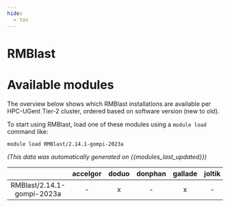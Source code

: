 ```yaml
---
hide:
  - toc
---
```


RMBlast
=======

# Available modules


The overview below shows which RMBlast installations are available per HPC-UGent Tier-2 cluster, ordered based on software version (new to old).

To start using RMBlast, load one of these modules using a `module load` command like:

```shell
module load RMBlast/2.14.1-gompi-2023a
```

*(This data was automatically generated on {{modules_last_updated}})*  

| |accelgor|doduo|donphan|gallade|joltik|litleo|shinx|
| :---: | :---: | :---: | :---: | :---: | :---: | :---: | :---: |
|RMBlast/2.14.1-gompi-2023a|-|x|-|x|-|x|x|
